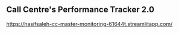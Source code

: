 ## Call Centre's Performance Tracker 2.0
https://hasifsaleh-cc-master-monitoring-61644t.streamlitapp.com/
